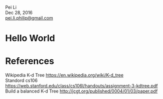 Pei Li  
Dec 28, 2016  
pei.li.philip@gmail.com  

# Hello World

# References
Wikipedia K-d Tree  https://en.wikipedia.org/wiki/K-d_tree  
Standord cs106  https://web.stanford.edu/class/cs106l/handouts/assignment-3-kdtree.pdf  
Build a balanced K-d Tree   http://jcgt.org/published/0004/01/03/paper.pdf  
